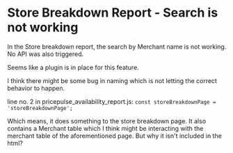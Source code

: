 # Store Breakdown Report - Search is not working

In the Store breakdown report, the search by Merchant name is not working. No API was also triggered.

Seems like a plugin is in place for this feature.

I think there might be some bug in naming which is not letting the correct behavior to happen.

line no. 2 in pricepulse_availability_report.js:
`const storeBreakdownPage = 'storeBreakdownPage';`

Which means, it does something to the store breakdown page. It also contains a Merchant table which I think might be interacting with the merchant table of the aforementioned page. But why it isn't included in the html?